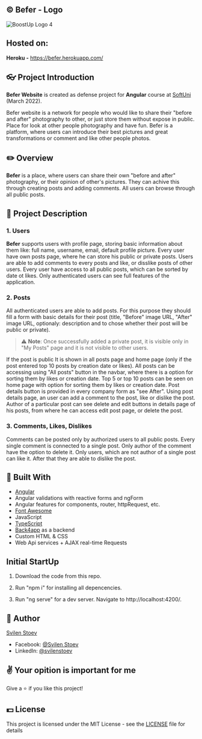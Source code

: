 ## &copy; Befer - Logo
![BoostUp Logo 4](https://www.linkpicture.com/q/Logo21.png)

## Hosted on:

**Heroku -** https://befer.herokuapp.com/

## :eyeglasses: Project Introduction

**Befer Website** is created as defense project for **Angular** course at [SoftUni](https://softuni.bg/ "SoftUni") (March 2022).

Befer website is a network for people who would like to share their "before and after" photography to other, or just store them without expose in public. Place for look at other people photography and have fun.
Befer is a platform, where users can introduce their best pictures and great transformations or comment and like other people photos.

## :pencil2: Overview

**Befer** is a place, where users can share their own "before and after" photography, or their opinion of other's pictures. They can achive this through creating posts and adding comments. All users can browse through all public posts.

## :pencil: Project Description

### 1. Users

**Befer** supports users with profile page, storing basic information about them like: full name, username, email, default profile picture. Every user have own posts page, where he can store his public or private posts. Users are able to add comments to every posts and like, or disslike posts of other users. Every user have access to all public posts, which can be sorted by date ot likes. Only authenticated users can see full features of the application.

### 2. Posts

All authenticated users are able to add posts. For this purpose they should fill a form with basic details for their post (title, "Before" image URL, "After" image URL, optionaly: description and to chose whether their post will be public or private).
> :warning: **Note**: Once successfully added a private post, it is visible only in "My Posts" page and it is not visible to other users.

If the post is public It is shown in all posts page and home page (only if the post entered top 10 posts by creation date or likes).
All posts can be accessing using "All posts" button in the navbar, where there is a option for sorting them by likes or creation date. Top 5 or top 10 posts can be seen on home page with option for sorting them by likes or creation date.
Post details button is provided in every company form as "see After".
Using post details page, an user can add a comment to the post, like or dislike the post.
Author of a particular post can see delete and edit buttons in details page of his posts, from where he can access edit post page, or delete the post.

### 3. Comments, Likes, Dislikes

Comments can be posted only by authorized users to all public posts. Every single comment is connected to a single post.
Only author of the comment have the option to delete it.
Only users, which are not author of a single post can like it. After that they are able to dislike the post.

## :hammer: Built With
- [Angular](https://github.com/angular)
- Angular validations with reactive forms and ngForm
- Angular features for components, router, httpRequest, etc.
- [Font Awesome](https://fontawesome.com/)
- JavaScript
- [TypeScript](https://www.typescriptlang.org/)
- [Back4app](https://www.back4app.com/) as a backend
- Custom HTML & CSS
- Web Api services + AJAX real-time Requests

## Initial StartUp

1) Download the code from this repo. 

2) Run "npm i" for installing all depencencies.

3) Run "ng serve" for a dev server. Navigate to http://localhost:4200/.

## 🧑 Author

[Svilen Stoev](https://github.com/SvilenStoev)
- Facebook: [@Svilen Stoev](https://www.facebook.com/svilen.stoev.3)
- LinkedIn: [@svilenstoev](https://www.linkedin.com/in/svilenstoev/?fbclid=IwAR3__rQn3sR4rxJKEL6FK4QV1aR9tnF6vnOwMWsBghXz3xZPx-lYOc66gtU)

## :v: Your opition is important for me

Give a :star: if you like this project!

## 💵 License

This project is licensed under the MIT License - see the [LICENSE](LICENSE) file for details
